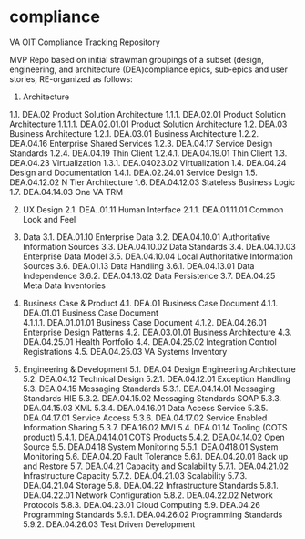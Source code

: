 # compliance
VA OIT Compliance Tracking Repository

MVP Repo based on initial strawman groupings of a subset (design, engineering, and architecture (DEA)compliance epics, sub-epics and user stories, RE-organized as follows:

1.	Architecture

1.1.	DEA.02 Product Solution Architecture
1.1.1.	DEA.02.01 Product Solution Architecture
1.1.1.1.	DEA.02.01.01 Product Solution Architecture
1.2.	DEA.03 Business Architecture
1.2.1.	DEA.03.01 Business Architecture
1.2.2.	DEA.04.16 Enterprise Shared Services
1.2.3.	DEA.04.17 Service Design Standards
1.2.4.	DEA.04.19 Thin Client
1.2.4.1.	DEA.04.19.01 Thin Client
1.3.	DEA.04.23 Virtualization
1.3.1.	DEA.04023.02 Virtualization
1.4.	DEA.04.24 Design and Documentation
1.4.1.	DEA.02.24.01 Service Design
1.5.	DEA.04.12.02 N Tier Architecture
1.6.	DEA.04.12.03 Stateless Business Logic
1.7.	DEA.04.14.03 One VA TRM

2.	UX Design
2.1.	DEA..01.11 Human Interface
2.1.1.	DEA.01.11.01 Common Look and Feel

3.	Data
3.1.	DEA.01.10 Enterprise Data
3.2.	DEA.04.10.01 Authoritative Information Sources
3.3.	DEA.04.10.02 Data Standards
3.4.	DEA.04.10.03 Enterprise Data Model
3.5.	DEA.04.10.04 Local Authoritative Information Sources
3.6.	DEA.01.13 Data Handling
3.6.1.	DEA.04.13.01 Data Independence
3.6.2.	DEA.04.13.02 Data Persistence
3.7.	DEA.04.25 Meta Data Inventories


4.	Business Case & Product
4.1.	DEA.01 Business Case Document
4.1.1.	DEA.01.01 Business Case Document	
4.1.1.1.	DEA.01.01.01 Business Case Document
4.1.2.	DEA.04.26.01 Enterprise Design Patterns
4.2.	DEA.03.01.01 Business Architecture
4.3.	DEA.04.25.01 Health Portfolio
4.4.	DEA.04.25.02 Integration Control Registrations
4.5.	DEA.04.25.03 VA Systems Inventory


5.	Engineering & Development
5.1.	DEA.04 Design Engineering Architecture
5.2.	DEA.04.12 Technical Design
5.2.1.	DEA.04.12.01 Exception Handling
5.3.	DEA.04.15 Messaging Standards
5.3.1.	DEA.04.14.01 Messaging Standards HIE
5.3.2.	DEA.04.15.02 Messaging Standards SOAP
5.3.3.	DEA.04.15.03 XML
5.3.4.	DEA.04.16.01 Data Access Service
5.3.5.	DEA.04.17.01 Service Access
5.3.6.	DEA.04.17.02 Service Enabled Information Sharing
5.3.7.	DEA.16.02 MVI
5.4.	DEA.01.14 Tooling (COTS product)
5.4.1.	DEA.04.14.01 COTS Products
5.4.2.	DEA.04.14.02 Open Source
5.5.	DEA.04.18 System Monitoring
5.5.1.	DEA.0418.01 System Monitoring
5.6.	DEA.04.20 Fault Tolerance
5.6.1.	DEA.04.20.01 Back up and Restore
5.7.	DEA.04.21 Capacity and Scalability
5.7.1.	DEA.04.21.02 Infrastructure Capacity
5.7.2.	DEA.04.21.03 Scalability
5.7.3.	DEA.04.21.04 Storage
5.8.	DEA.04.22 Infrastructure Standards
5.8.1.	DEA.04.22.01 Network Configuration
5.8.2.	DEA.04.22.02 Network Protocols
5.8.3.	DEA.04.23.01 Cloud Computing
5.9.	DEA.04.26 Programming Standards
5.9.1.	DEA.04.26.02 Programming Standards
5.9.2.	DEA.04.26.03 Test Driven Development



